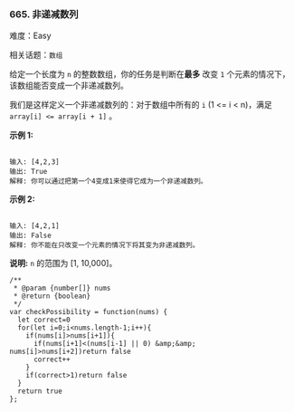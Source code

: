 ### 665. 非递减数列

难度：Easy

相关话题：`数组`

给定一个长度为 `n` 的整数数组，你的任务是判断在**最多** 改变 `1`  个元素的情况下，该数组能否变成一个非递减数列。



我们是这样定义一个非递减数列的：对于数组中所有的 `i`  (1 <= i < n)，满足 `array[i] <= array[i + 1]` 。



**示例 1:** 



```

输入: [4,2,3]
输出: True
解释: 你可以通过把第一个4变成1来使得它成为一个非递减数列。
```


**示例 2:** 



```

输入: [4,2,1]
输出: False
解释: 你不能在只改变一个元素的情况下将其变为非递减数列。
```


**说明:**  `n`  的范围为 [1, 10,000]。


```
/**
 * @param {number[]} nums
 * @return {boolean}
 */
var checkPossibility = function(nums) {
  let correct=0
  for(let i=0;i<nums.length-1;i++){
    if(nums[i]>nums[i+1]){
      if(nums[i+1]<(nums[i-1] || 0) &amp;&amp; nums[i]>nums[i+2])return false
      correct++
    }
    if(correct>1)return false
  }
  return true
};
```

